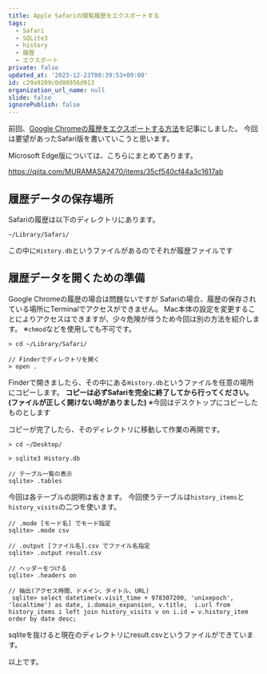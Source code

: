 ```yaml
---
title: Apple Safariの閲覧履歴をエクスポートする
tags:
  - Safari
  - SQLite3
  - history
  - 履歴
  - エクスポート
private: false
updated_at: '2023-12-23T00:39:53+09:00'
id: c29a9209c0d80956d913
organization_url_name: null
slide: false
ignorePublish: false
---
```

前回、[Google Chromeの履歴をエクスポートする方法](https://qiita.com/MURAMASA2470/items/d081e71d79c4dc36671e)を記事にしました。
今回は要望があったSafari版を書いていこうと思います。

Microsoft Edge版については、こちらにまとめてあります。

https://qiita.com/MURAMASA2470/items/35cf540cf44a3c1617ab


## 履歴データの保存場所

Safariの履歴は以下のディレクトリにあります。

```
~/Library/Safari/
```

この中に`History.db`というファイルがあるのでそれが履歴ファイルです

## 履歴データを開くための準備

Google Chromeの履歴の場合は問題ないですが Safariの場合、履歴の保存されている場所にTerminalでアクセスができません。
Mac本体の設定を変更することによりアクセスはできますが、少々危険が伴うため今回は別の方法を紹介します。
※`chmod`などを使用しても不可です。

```
> cd ~/Library/Safari/

// Finderでディレクトリを開く
> open .
```

Finderで開きましたら、その中にある`History.db`というファイルを任意の場所にコピーします。
**コピーは必ずSafariを完全に終了してから行ってください。(ファイルが正しく開けない時がありました)**
※今回はデスクトップにコピーしたものとします

コピーが完了したら、そのディレクトリに移動して作業の再開です。

```
> cd ~/Desktop/

> sqlite3 History.db

// テーブル一覧の表示
sqlite> .tables

```

今回は各テーブルの説明は省きます。
今回使うテーブルは`history_items`と`history_visits`の二つを使います。

```sqlite3
// .mode [モード名] でモード指定
sqlite> .mode csv

// .output [ファイル名].csv でファイル名指定
sqlite> .output result.csv

// ヘッダーをつける
sqlite> .headers on

// 抽出(アクセス時間、ドメイン、タイトル、URL)
 sqlite> select datetime(v.visit_time + 978307200, 'unixepoch', 'localtime') as date, i.domain_expansion, v.title,  i.url from history_items i left join history_visits v on i.id = v.history_item order by date desc;
```

sqliteを抜けると現在のディレクトリにresult.csvというファイルができています。



以上です。
